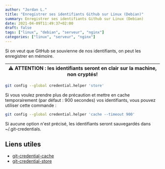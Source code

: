 ```yaml
---
author: "Jordan L."
title: "Enregistrer ses identifiants Github sur Linux (Debian)"
summary: Enregistrer ses identifiants Github sur Linux (Debian)
date: 2021-04-09T11:49:37+02:00
draft: false
tags: ["linux", "debian", "serveur", "nginx"]
categories: ["linux", "serveur", "nginx"]
---
```


Si on veut que GitHub se souvienne de nos identifiants, on peut les enregistrer en mémoire.

| ⚠️ ATTENTION : les identifiants seront en clair sur la machine, non cryptés! |
| ---------------------------------------------------------------------------- |

```bash
git config --global credential.helper 'store'
```

Si vous voulez prendre plus de précaution et mettre en cache temporairement (par défaut : 900 secondes) vos identifiants, vous pouvez utiliser cette commande :

```bash
git config --global credential.helper 'cache --timeout 900'
```

Si aucune option n'est précisé, les identifiants seront sauvegardés dans ~/.git-credentials.

## Liens utiles

- [git-credential-cache](https://git-scm.com/docs/git-credential-cache)
- [git-credential-store](https://git-scm.com/docs/git-credential-store)

